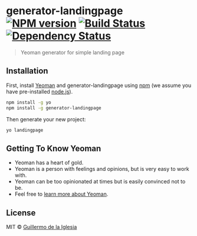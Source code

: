 # generator-landingpage [![NPM version][npm-image]][npm-url] [![Build Status][travis-image]][travis-url] [![Dependency Status][daviddm-image]][daviddm-url]
> Yeoman generator for simple landing page

## Installation

First, install [Yeoman](http://yeoman.io) and generator-landingpage using [npm](https://www.npmjs.com/) (we assume you have pre-installed [node.js](https://nodejs.org/)).

```bash
npm install -g yo
npm install -g generator-landingpage
```

Then generate your new project:

```bash
yo landingpage
```

## Getting To Know Yeoman

 * Yeoman has a heart of gold.
 * Yeoman is a person with feelings and opinions, but is very easy to work with.
 * Yeoman can be too opinionated at times but is easily convinced not to be.
 * Feel free to [learn more about Yeoman](http://yeoman.io/).

## License

MIT © [Guillermo de la Iglesia](https://zguillez.io)


[npm-image]: https://badge.fury.io/js/generator-landingpage.svg
[npm-url]: https://npmjs.org/package/generator-landingpage
[travis-image]: https://travis-ci.org/zguillez/generator-landingpage.svg?branch=master
[travis-url]: https://travis-ci.org/zguillez/generator-landingpage
[daviddm-image]: https://david-dm.org/zguillez/generator-landingpage.svg?theme=shields.io
[daviddm-url]: https://david-dm.org/zguillez/generator-landingpage
